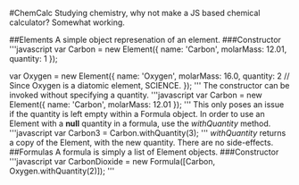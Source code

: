 #ChemCalc
Studying chemistry, why not make a JS based chemical calculator?
Somewhat working.

##Elements
A simple object represenation of an element.
###Constructor
'''javascript
var Carbon = new Element({
	name: 'Carbon',
	molarMass: 12.01,
	quantity: 1
});

var Oxygen = new Element({
	name: 'Oxygen',
	molarMass: 16.0,
	quantity: 2 // Since Oxygen is a diatomic element, SCIENCE.
});
'''
The constructor can be invoked without specifying a quantity.
'''javascript
var Carbon = new Element({
	name: 'Carbon',
	molarMass: 12.01
});
'''
This only poses an issue if the quantity is left empty within a Formula object.
In order to use an Element with a __null__ quantity in a formula, use the _withQuantity_ method.
'''javascript
var Carbon3 = Carbon.withQuantity(3);
'''
_withQuantity_ returns a copy of the Element, with the new quantity. There are no side-effects.
##Formulas
A formula is simply a list of Element objects. 
###Constructor
'''javascript
var CarbonDioxide = new Formula([Carbon, Oxygen.withQuantity(2)]);
'''